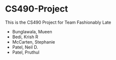# CS490-Project
This is the CS490 Project for Team Fashionably Late
- Bunglawala, Mueen
- Bedi, Krish R
- McCarten, Stephanie
- Patel, Neil D.
- Patel, Pruthul
